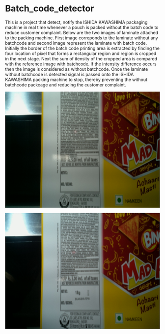 # Batch_code_detector
This is a project that detect, notify the ISHIDA KAWASHIMA packaging machine in real time whenever a pouch is packed without the batch code to reduce customer complaint.
Below are the two images of laminate attached to the packing machine. First image correponds to the laminate without any batchcode and second image represent the laminate with batch code. Initially the border of the batch code printing area is extracted by finding the four location of pixel that forms a rectangular region and region is cropped in the next stage. Next the sum of itensity of the cropped area is compared with the reference image with batchcode. If the intensity difference occurs then the image is considered as without batchcode. Once the laminate without batchcode is detected signal is passed onto the ISHIDA KAWASHIMA packing machine to stop, thereby preventing the without batchcode packcage and reducing the customer complaint.    

![img](https://github.com/Manojkl/Batch_code_detector/blob/master/images/snapshot15_86.jpg)

![img](https://github.com/Manojkl/Batch_code_detector/blob/master/images/snapshot15_20.jpg)
